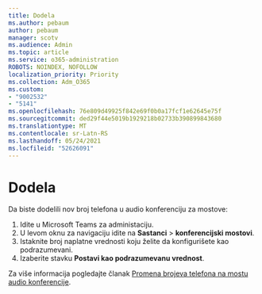 ```yaml
---
title: Dodela
ms.author: pebaum
author: pebaum
manager: scotv
ms.audience: Admin
ms.topic: article
ms.service: o365-administration
ROBOTS: NOINDEX, NOFOLLOW
localization_priority: Priority
ms.collection: Adm_O365
ms.custom:
- "9002532"
- "5141"
ms.openlocfilehash: 76e809d49925f842e69f0b0a17fcf1e62645e75f
ms.sourcegitcommit: ded29f44e5019b1929218b02733b390899843680
ms.translationtype: MT
ms.contentlocale: sr-Latn-RS
ms.lasthandoff: 05/24/2021
ms.locfileid: "52626091"
---
```

# <a name="assign-a-toll-free-number-to-your-audio-conferencing-bridge"></a>Dodela

Da biste dodelili nov broj telefona u audio konferenciju za mostove:

1. Idite u Microsoft Teams za administaciju.
1. U levom oknu za navigaciju idite na **Sastanci**  >  **konferencijski mostovi**.
1. Istaknite broj naplatne vrednosti koju želite da konfigurišete kao podrazumevani.
1. Izaberite stavku **Postavi kao podrazumevanu vrednost**.

Za više informacija pogledajte članak [Promena brojeva telefona na mostu audio konferencije](/MicrosoftTeams/change-the-phone-numbers-on-your-audio-conferencing-bridge).
